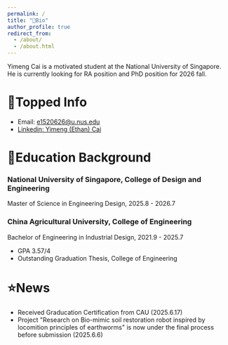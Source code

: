 ```yaml
---
permalink: /
title: "👤Bio"
author_profile: true
redirect_from: 
  - /about/
  - /about.html
---
```


Yimeng Cai is a motivated student at the National University of Singapore. He is currently looking for RA position and PhD position for 2026 fall.

📍Topped Info
======
* Email: e1520626@u.nus.edu
* [Linkedin: Yimeng (Ethan) Cai](https://www.linkedin.com/in/yimeng-cai-a52319357?utm_source=share&utm_campaign=share_via&utm_content=profile&utm_medium=android_app)


📖Education Background
======
### **National University of Singapore, College of Design and Engineering**
Master of Science in Engineering Design, 2025.8 - 2026.7

### **China Agricultural University, College of Engineering**
Bachelor of Engineering in Industrial Design, 2021.9 - 2025.7
* GPA 3.57/4
* Outstanding Graduation Thesis, College of Engineering


⭐️News
======
* Received Graducation Certification from CAU (2025.6.17)
* Project "Research on Bio-mimic soil restoration robot inspired by locomition principles of earthworms" is now under the final process before submission (2025.6.6)
